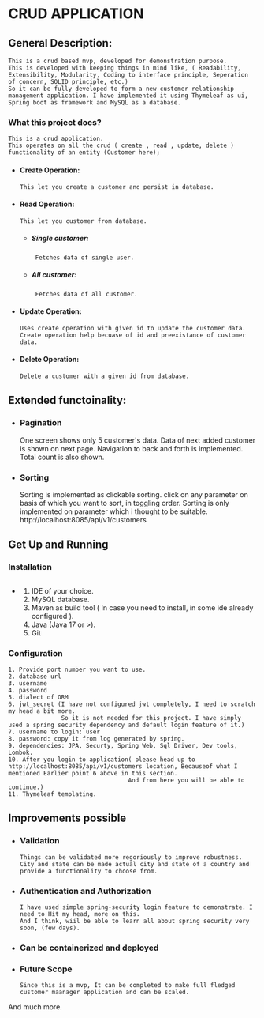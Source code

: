 # CRUD APPLICATION
## General Description:
    This is a crud based mvp, developed for demonstration purpose.
    This is developed with keeping things in mind like, ( Readability, Extensibility, Modularity, Coding to interface principle, Seperation of concern, SOLID principle, etc.)
    So it can be fully developed to form a new customer relationship management application. I have implemented it using Thymeleaf as ui, Spring boot as framework and MySQL as a database.
    
    
### What this project does?
    This is a crud application.
    This operates on all the crud ( create , read , update, delete ) functionality of an entity (Customer here);
- #### Create Operation:
      This let you create a customer and persist in database.
- #### Read Operation:
      This let you customer from database.
  - ##### Single customer:
         Fetches data of single user.
  - ##### All customer:
         Fetches data of all customer.
- #### Update Operation:
      Uses create operation with given id to update the customer data.
      Create operation help becuase of id and preexistance of customer data.
- #### Delete Operation:
      Delete a customer with a given id from database.
## Extended functoinality:
- ### Pagination
    One screen shows only 5 customer's data.
    Data of next added customer is shown on next page.
    Navigation to back and forth is implemented.
    Total count is also shown.
- ### Sorting
    Sorting is implemented as clickable sorting.
    click on any parameter on basis of which you want to sort, in toggling order.
    Sorting is only implemented on parameter which i thought to be suitable.
  http://localhost:8085/api/v1/customers
## Get Up and Running
  ### Installation
  - ##
    1. IDE of your choice.
    2. MySQL database.
    3. Maven as build tool ( In case you need to install, in some ide already configured ).
    4. Java (Java 17 or >).
    5. Git
  ### Configuration
    1. Provide port number you want to use.
    2. database url
    3. username
    4. password
    5. dialect of ORM
    6. jwt_secret (I have not configured jwt completely, I need to scratch my head a bit more.
                   So it is not needed for this project. I have simply used a spring security dependency and default login feature of it.)
    7. username to login: user
    8. password: copy it from log generated by spring.
    9. dependencies: JPA, Securty, Spring Web, Sql Driver, Dev tools, Lombok.
    10. After you login to application( please head up to http://localhost:8085/api/v1/customers location, Becauseof what I mentioned Earlier point 6 above in this section.
                                      And from here you will be able to continue.)
    11. Thymeleaf templating.
    
## Improvements possible
   - ### Validation
         Things can be validated more regoriously to improve robustness.
         City and state can be made actual city and state of a country and provide a functionality to choose from.
   - ### Authentication and Authorization
         I have used simple spring-security login feature to demonstrate. I need to Hit my head, more on this.
         And I think, wiil be able to learn all about spring security very soon, (few days).
  - ### Can be containerized and deployed
  - ### Future Scope
        Since this is a mvp, It can be completed to make full fledged customer maanager application and can be scaled.
  And much more.
